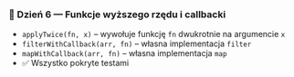 ### 📅 Dzień 6 — Funkcje wyższego rzędu i callbacki
- `applyTwice(fn, x)` – wywołuje funkcję `fn` dwukrotnie na argumencie `x`
- `filterWithCallback(arr, fn)` – własna implementacja `filter`
- `mapWithCallback(arr, fn)` – własna implementacja `map`
- ✅ Wszystko pokryte testami
